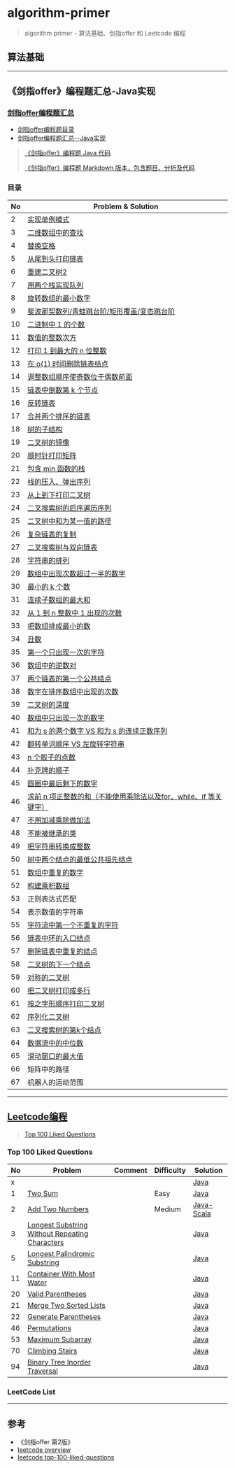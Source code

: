 # algorithm-primer

>
> algorithm primer - 算法基础、剑指offer 和 Leetcode 编程
>

## 算法基础


---


## 《剑指offer》编程题汇总-Java实现

### [剑指offer编程题汇总](interview-for-offer)
* [剑指offer编程题目录](interview-for-offer/README.md)
* [剑指offer编程题汇总--Java实现](interview-for-offer/md/剑指offer面试题汇总.md)

>
> [《剑指offer》编程题 Java 代码](https://github.com/li-yazhou/algorithm-primer/tree/master/interview-for-offer/src/main/java/algorithm/foroffer)
> 
> [《剑指offer》编程题 Markdown 版本，包含题目、分析及代码](https://github.com/li-yazhou/algorithm-primer/tree/master/interview-for-offer/md)
>


### 目录

|  No  | Problem & Solution |
| --- | --- |
|  2  | [实现单例模式](interview-for-offer/md/002-单例模式.md) |
|  3  | [二维数组中的查找](interview-for-offer/md/003-二维数组中的查找.md) |
|  4  | [替换空格](interview-for-offer/md/004-替换空格.md) |
|  5  | [从尾到头打印链表](interview-for-offer/md/005-从头到尾打印链表.md) |
|  6  | [重建二叉树2](interview-for-offer/md/006-重建二叉树.md) |
|  7  | [用两个栈实现队列](interview-for-offer/md/007-用两个栈实现队列.md) |
|  8  | [旋转数组的最小数字](interview-for-offer/md/008-旋转数组的最小数字.md) |
|  9  | [斐波那契数列/青蛙跳台阶/矩形覆盖/变态跳台阶](interview-for-offer/md/009-斐波那契数列-青蛙跳台阶-矩形覆盖-变态跳台阶.md) |
|  10 | [二进制中 1 的个数](interview-for-offer/md/010-二进制中1的个数.md) |
|  11 | [数值的整数次方](interview-for-offer/md/011-数值的整数次方.md) |
|  12 | [打印 1 到最大的 n 位整数](interview-for-offer/md/012-打印1到最大的n位整数.md) |
|  13 | [在 o(1) 时间删除链表结点](interview-for-offer/md/013-在o(1)时间删除链表结点.md)  |
|  14 | [调整数组顺序使奇数位于偶数前面](interview-for-offer/md/014-调整数组顺序使奇数位于偶数前面.md) |
|  15 | [链表中倒数第 k 个节点](interview-for-offer/md/015-链表中倒数第k个结点.md) |
|  16 | [反转链表](interview-for-offer/md/016-反转链表.md) |
|  17 | [合并两个排序的链表](interview-for-offer/md/017-合并两个排序的链表.md) |
|  18 | [树的子结构](interview-for-offer/md/018-树的子结构.md) |
|  19 | [二叉树的镜像](interview-for-offer/md/019-二叉树的镜像.md) |
|  20 | [顺时针打印矩阵](interview-for-offer/md/020-顺时针打印矩阵.md) |
|  21 | [包含 min 函数的栈](interview-for-offer/md/021-包含min函数的栈.md) |
|  22 | [栈的压入、弹出序列](interview-for-offer/md/022-栈的压入和弹出序列.md) |
|  23 | [从上到下打印二叉树](interview-for-offer/md/023-从上到下打印二叉树.md) |
|  24 | [二叉搜索树的后序遍历序列](interview-for-offer/md/024-二叉搜索树的后序遍历序列.md) |
|  25 | [二叉树中和为某一值的路径](interview-for-offer/md/025-二叉树中和为某一值的路径.md) |
|  26 | [复杂链表的复制](interview-for-offer/md/026-复杂链表的复制.md) |
|  27 | [二叉搜索树与双向链表](interview-for-offer/md/027-二叉搜索树与双向链表.md) |
|  28 | [字符串的排列](interview-for-offer/md/028-字符串的排列.md) |
|  29 | [数组中出现次数超过一半的数字](interview-for-offer/md/029-数组中出现次数超过一半的数字.md) |
|  30 | [最小的 k 个数](interview-for-offer/md/030-最小的k个数.md) |
|  31 | [连续子数组的最大和](interview-for-offer/md/031-连续子数组的最大和.md) |
|  32 | [从 1 到 n 整数中 1 出现的次数](interview-for-offer/md/032-从1到n整数中1出现的次数.md) |
|  33 | [把数组排成最小的数](interview-for-offer/md/033-把数组排成最小的数.md) |
|  34 | [丑数](interview-for-offer/md/034-丑数.md) |
|  35 | [第一个只出现一次的字符](interview-for-offer/md/035-第一个只出现一次的字符.md) |
|  36 | [数组中的逆数对](interview-for-offer/md/036-数组中的逆数对.md) |
|  37 | [两个链表的第一个公共结点](interview-for-offer/md/037-两个链表的第一个公共结点.md) |
|  38 | [数字在排序数组中出现的次数](interview-for-offer/md/038-数字在排序数组中出现的次数.md) |
|  39 | [二叉树的深度](interview-for-offer/md/039-二叉树的深度.md) |
|  40 | [数组中只出现一次的数字](interview-for-offer/md/040-数组中只出现一次的数字.md) |
|  41 | [和为 s 的两个数字 VS 和为 s 的连续正数序列](interview-for-offer/md/041-和为s的两个数字VS和为s的连续正数序列.md) |
|  42 | [翻转单词顺序 VS 左旋转字符串](interview-for-offer/md/042-翻转单词顺序VS左旋转字符串.md) |
|  43 | [n 个骰子的点数]() |
|  44 | [扑克牌的顺子](interview-for-offer/md/044-扑克牌的顺子.md) |
|  45 | [圆圈中最后剩下的数字](interview-for-offer/md/045-圆圈中最后剩下的数字.md) |
|  46 | [求前 n 项正整数的和（不能使用乘除法以及for、while、if 等关键字）](interview-for-offer/md/046-不使用乘除与判断求前N项正整数的和.md) |
|  47 | [不用加减乘除做加法](interview-for-offer/md/047-不用加减乘除做加法.md) |
|  48 | [不能被继承的类](interview-for-offer/md/048-不能被继承的类.md) |
|  49 | [把字符串转换成整数](interview-for-offer/md/049-把字符串转换成整数.md) |
|  50 | [树中两个结点的最低公共祖先结点](interview-for-offer/md/050-树中两个结点的最低公共祖先结点.md) |
|  51 | [数组中重复的数字](interview-for-offer/md/051-数组中重复的数字.md) |
|  52 | [构建乘积数组](interview-for-offer/md/052-构建乘积数组.md) |
|  53 | 正则表达式匹配 |
|  54 | 表示数值的字符串 |
|  55 | [字符流中第一个不重复的字符](interview-for-offer/md/055-字符流中第一个不重复的字符.md) |
|  56 | [链表中环的入口结点](interview-for-offer/md/056-链表中环的入口结点.md) |
|  57 | [删除链表中重复的结点](interview-for-offer/md/057-删除链表中重复的结点.md) |
|  58 | [二叉树的下一个结点](interview-for-offer/md/058-二叉树的下一个结点.md) |
|  59 | [对称的二叉树](interview-for-offer/md/059-对称的二叉树.md) |
|  60 | [把二叉树打印成多行](interview-for-offer/md/060-把二叉树打印成多行.md) |
|  61 | [按之字形顺序打印二叉树](interview-for-offer/md/061-按之字形顺序打印二叉树.md) |
|  62 | [序列化二叉树](interview-for-offer/md/062-序列化和反序列化二叉树.md) |
|  63 | [二叉搜索树的第k个结点](interview-for-offer/md/063-二叉搜索树的第k个结点.md) |
|  64 | [数据流中的中位数](interview-for-offer/md/064-数据流中的中位数.md) |
|  65 | [滑动窗口的最大值](interview-for-offer/md/065-滑动窗口的最大值.md) |
|  66 | 矩阵中的路径 |
|  67 | 机器人的运动范围 |


--- 


## [Leetcode编程](leetcode)

> [Top 100 Liked Questions](leetcode/README.md)


### Top 100 Liked Questions

|  No  | Problem | Comment | Difficulty | Solution |
|------|---------|---------|------------|----------| 
|   x |  |  |  | [Java](top-100-liked-questions/00xx-) | 
|   1 | [Two Sum](https://leetcode.com/problems/two-sum/) |  | Easy | [Java](leetcode/top-100-liked-questions/0001-two-sum.md) | 
|   2 | [Add Two Numbers](https://leetcode.com/problems/add-two-numbers/description/) |  | Medium | [Java-Scala](leetcode/top-100-liked-questions/0002-add-two-numbers.md) | 
|   3 | [Longest Substring Without Repeating Characters](https://leetcode.com/problems/longest-palindromic-substring)|  |  | [Java](leetcode/top-100-liked-questions/0003-longest-substring-without-repeating-characters.md) | 
|   5 | [Longest Palindromic Substring](https://leetcode.com/problems/longest-palindromic-substring)|  |  | [Java](leetcode/top-100-liked-questions/0005-longest-palindromic-substring.md) | 
|  11 | [Container With Most Water](https://leetcode.com/problems/container-with-most-water) |  |  | [Java](leetcode/top-100-liked-questions/0011-container-with-most-water.md) | 
|  20 | [Valid Parentheses](https://leetcode.com/problems/valid-parentheses) |  |  | [Java](leetcode/top-100-liked-questions/0020-valid-parentheses.md) | 
|  21 | [Merge Two Sorted Lists](https://leetcode.com/problems/merge-two-sorted-lists) |  |  | [Java](leetcode/top-100-liked-questions/0021-merge-two-sorted-lists.md) | 
|  22 | [Generate Parentheses](https://leetcode.com/problems/generate-parentheses) |  |  | [Java](leetcode/top-100-liked-questions/0022-generate-parentheses.md) | 
|  46 | [Permutations](https://leetcode.com/problems/permutations)|  |  | [Java](leetcode/top-100-liked-questions/0046-permutations.md) | 
|  53 | [Maximum Subarray](https://leetcode.com/problems/maximum-subarray) |  |  | [Java](leetcode/top-100-liked-questions/0053-maximum-subarray.md) | 
|  70 | [Climbing Stairs](https://leetcode.com/problems/climbing-stairs) |  |  | [Java](leetcode/top-100-liked-questions/0070-climbing-stairs.md) | 
|  94 | [Binary Tree Inorder Traversal](https://leetcode.com/problems/binary-tree-inorder-traversal) |  |  | [Java](leetcode/top-100-liked-questions/0094-binary-tree-inorder-traversal.md) | 


### LeetCode List


---


## 参考
* 《剑指offer 第2版》
* [leetcode overview](https://leetcode.com/problemset/all/)
* [leetcode top-100-liked-questions](https://leetcode.com/problemset/top-100-liked-questions/)

